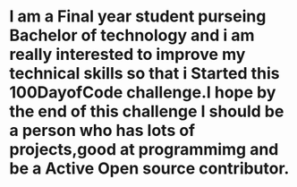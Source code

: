 # I am a Final year student purseing Bachelor of technology and i am really interested to improve my technical skills so that i Started this 100DayofCode challenge.I hope by the end of this challenge I should be a person who has lots of projects,good at programmimg and be a Active Open source contributor.

